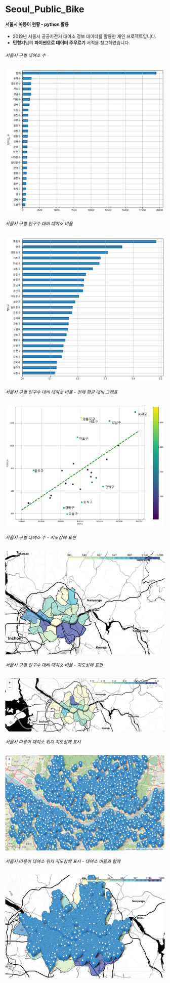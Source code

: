 # Seoul_Public_Bike
#### 서울시 따릉이 현황 - python 활용

- 2019년 서울시 공공자전거 대여소 정보 데이터를 활용한 개인 프로젝트입니다. 
- **민형기**님의 **파이썬으로 데이터 주무르기** 서적을 참고하였습니다.

###### 서울시 구별 대여소 수
![서울시 구별 대여소 수](./image/1.png)

###### 서울시 구별 인구수 대비 대여소 비율
![서울시 구별 인구수 대비 대여소 비율](./image/2.png)

###### 서울시 구별 인구수 대비 대여소 비율 - 전체 평균 대비 그래프
![전체 평균 대비 그래프](./image/3.png)

###### 서울시 구별 대여소 수 - 지도상에 표현
![지도상에 표현1](./image/5.jpg)

###### 서울시 구별 인구수 대비 대여소 비율 - 지도상에 표현
![지도상에 표현2](./image/4.jpg)

###### 서울시 따릉이 대여소 위치 지도상에 표시
![서울시 따릉이 대여소 위치](./image/6.jpg)

###### 서울시 따릉이 대여소 위치  지도상에 표시 - 대여소 비율과 함께
![대여소 비율과 함께](./image/7.jpg)